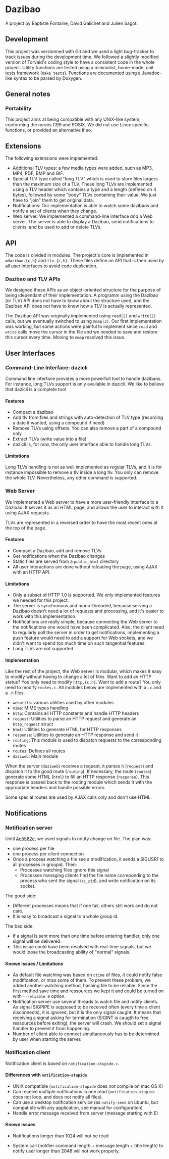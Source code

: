 # Dazibao

A project by Baptiste Fontaine, David Galichet and Julien Sagot.

## Development

This project was versionned with Git and we used a light bug-tracker to track
issues during the development time. We followed a slightly modified version of
Torvald's coding style to have a consistent code in the whole project. Utility
functions are tested using a minimalist, home-made, unit tests framework (`make
tests`). Functions are documented using a Javadoc-like syntax to be parsed by
Doxygen.

## General notes

### Portability

This project aims at being compatible with any UNIX-like system, conforming the
norms C99 and POSIX. We did not use Linux specific functions, or provided an
alternative if so.

## Extensions

The following extensions were implemented:

* Additional TLV types: a few media types were added, such as MP3, MP4, PDF,
  BMP and GIF.
* Special TLV type called "long TLV" which is used to store files largers than
  the maximum size of a TLV. These long TLVs are implemented using a TLV 
  header which contains a type and a length (defined on 4 bytes), followed 
  by some "body" TLVs containing their value. We just have to "join" them to 
  get original data.
* Notifications: Our implementation is able to watch some dazibaos and notify a
  set of clients when they change.
* Web server: We implemented a command-line interface _and_ a Web server. The
  server is able to display a Dazibao, send notifications to clients, and be
  used to add or delete TLVs.

## API

The code is divided in modules. The project's core is implemented in
`mdazibao.{c,h}` and `tlv.{c,h}`. These files define an API that is then used
by all user interfaces to avoid code duplication.

### Dazibao and TLV APIs

We designed these APIs as an object-oriented structure for the purpose of being
idependant of their implementation. A programm using the Dazibao (or TLV) API
does not have to know about the structure used, and the Dazibao API does not
have to know how a TLV is actually represented.

The Dazibao API was originally implemented using `read(2)` and `write(2)`
calls, but we eventually switched to using `mmap(3)`. Our first implementation
was working, but some actions were painful to implement since `read` and
`write` calls move the cursor in the file and we needed to save and restore
this cursor every time. Moving to `mmap` resolved this issue.

## User Interfaces

### Command-Line Interface: dazicli

Command line interface provides a more powerfull tool to handle dazibaos. For 
instance, long TLVs support is only available in dazicli. We like to believe 
that dazicli is a complete tool

#### Features

- Compact a dazibao
- Add tlv from files and strings with auto-detection of TLV type
  (recording a date if wanted, using a compound if need)
- Remove TLVs using offsets. You can also remove a part of a compound only.
- Extract TLVs (write value into a file)
- dazicli is, for now, the only user interface able to handle long TLVs.

#### Limitations

Long TLVs handling is not as well implemented as regular TLVs, and it is for 
instance impossible to remove a tlv inside a long tlv. You only can remove 
the whole TLV. Nevertheless, any other command is supported.

### Web Server

We implemented a Web server to have a more user-friendly interface to a
Dazibao. It serves it as an HTML page, and allows the user to interact with it
using AJAX requests.

TLVs are represented in a reversed order to have the most recent ones at the
top of the page.

#### Features

- Compact a Dazibao, add and remove TLVs
- Get notifications when the Dazibao changes
- Static files are served from a `public_html` directory
- All user interactions are done without reloading the page, using AJAX with an
  HTTP API.

#### Limitations

- Only a subset of HTTP 1.0 is supported. We only implemented features we
  needed for this project.
- The server is synchronous and mono-threaded, because serving a Dazibao
  doesn't need a lot of requests and processing, and it's easier to work with
  this implementation.
- Notifications are really simple, because connecting the Web server to the
  notifications one would have been complicated. Also, the client need to
  regularly poll the server in order to get notifications, implementing a push
  feature would need to add a support for Web sockets, and we didn't want to
  spend too much time on such tangential features.
- Long TLVs are not supported

#### Implementation

Like the rest of the project, the Web server is modular, which makes it easy to
modify without having to change a lot of files. Want to add an HTTP status? You
only need to modify `http.{c,h}`. Want to add a route? You only need to modify
`routes.c`. All modules below are implemented with a `.c` and a `.h` files.

* `webutils`: various utilities used by other modules
* `mime`: MIME types handling
* `http`: Contains all HTTP constants and handle HTTP headers
* `request`: Utilities to parse an HTTP request and generate an `http_request`
  struct
* `html`: Utilities to generate HTML for HTTP responses
* `response`: Utilities to generate an HTTP response and send it
* `routing`: This module is used to dispatch requests to the corresponding
  routes
* `routes`: Defines all routes
* `daziweb`: Main module

When the server (`daziweb`) receives a request, it parses it (`request`) and
dispatch it to the good route (`routing`). If necessary, the route (`routes`)
generate some HTML (`html`) to fill an HTTP response (`response`). This
response is passed back to the routing module which sends it with the
appropriate headers and handle possible errors.

Some special routes are used by AJAX calls only and don't use HTML.

## Notifications

### Notification server

Until [4e5562e](4e5562e28d15ed8013407136ed62125a16d6686d), we used signals to
notify change on file. The plan was:
* one process per file
* one process per client connection
* Once a process watching a file see a modification, it sends a SIGUSR1 to all
  processes in groupid. Then:
  * Processes watching files ignore this signal
  * Processes managing clients find the file name correponding to the process
    who sent the signal (`si_pid`), and write notification on its socket.

The good side:
* Different processes means that if one fail, others still work and do not
  care.
* It is easy to broadcast a signal to a whole group id.

The bad side:
* If a signal is sent more than one time before entering handler, only one
  signal will be delivered.
* This issue could have been resolved with real-time signals, but we would
  loose the broadcasting ability of "normal" signals.

#### Known issues / Limitations

* As default file watching was based on `ctime` of files, it could notify
  false modification, or miss some of them. To prevent these problem, we 
  added another watching method, hashing file to be reliable. Since the 
  first method save time and ressources we kept it and could be turned on 
  with `--reliable 0` option.
* Notification server use several threads to watch file and notify clients. 
  As signal SIGPIPE is supposed to be received often (every time a client 
  disconnects), it is ignored, but it is the only signal caught. It means 
  that receiving a signal asking for termination (SIGINT is caugth to free 
  ressources before exiting), the server will crash.
  We should set a signal handler to prevent it from happening.
* Number of client able to connect simultaneously has to be determined by user 
  when starting the server.

### Notification client

Notification client is based on `notification-stupide.c`.

#### Differences with `notification-stupide`

* UNIX compatible (`notification-stupide` does not compile on mac OS X)
* Can receive multiple notifications in one read (`notification-stupide` does 
  not loop, and does not notify all files).
* Can use a desktop notification service (as `notify-send` on ubuntu, but 
  compatible with any application, see manual for configuration)
* Handle error message received from server (message starting with E)

#### Known issues

* Notifications longer than 1024 will not be read

* System call (notifier command length + message length + title length) to
  notify user longer than 2048 will not work properly.
